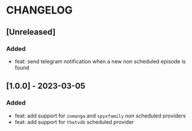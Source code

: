 # CHANGELOG

## [Unreleased]

### Added

- feat: send telegram notification when a new non scheduled episode is found

## [1.0.0] - 2023-03-05

### Added

- feat: add support for `inmanga` and `spyxfamily` non scheduled providers
- feat: add support for `thetvdb` scheduled provider
